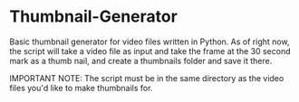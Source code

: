 # Thumbnail-Generator
Basic thumbnail generator for video files written in Python. As of right now, the script will take a video file as input and take the frame at the 30 second mark as a thumb nail, and create a thumbnails folder and save it there.

IMPORTANT NOTE: The script must be in the same directory as the video files you'd like to make thumbnails for.
